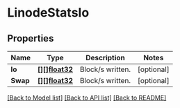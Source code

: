 # LinodeStatsIo

## Properties

Name | Type | Description | Notes
------------ | ------------- | ------------- | -------------
**Io** | [**[][]float32**](array.md) | Block/s written. | [optional] 
**Swap** | [**[][]float32**](array.md) | Block/s written. | [optional] 

[[Back to Model list]](../README.md#documentation-for-models) [[Back to API list]](../README.md#documentation-for-api-endpoints) [[Back to README]](../README.md)


